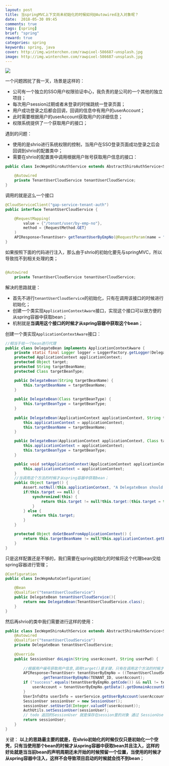 ```yaml
---
layout: post
title: 当springMVC上下文尚未初始化的时候如何@Autowired注入对象呢？
date:  2018-05-30 09:45
comments: true
tags: [spring]
brief: "spring"
reward: true
categories: spring
keywords: spring, java
cover: http://img.winterchen.com/rawpixel-586687-unsplash.jpg
image: http://img.winterchen.com/rawpixel-586687-unsplash.jpg
---
```


![](http://img.winterchen.com/rawpixel-586687-unsplash.jpg)

一个问题困扰了我一天，场景是这样的：

*  公司有一个独立的SSO用户权限验证中心，我负责的是公司的一个其他的独立项目；
*  每次用户session过期或者未登录的时候跳统一登录页面；
*  用户成功登录之后都会回调，回调的信息中有用户的userAccount；
*  此时需要根据用户的userAccount获取用户的详细信息；
*  权限系统提供了一个获取用户的接口；
<!-- more -->

遇到的问题：

*	使用的是shrio进行系统权限的控制，当用户在SSO登录页面成功登录之后会回调到shrio的配置类中；
*	需要在shrio的配置类中调用根据用户账号获取用户信息的接口：

```java
public class IecWepmShiroAuthService extends AbstractShiroAuthService<SessionUser> implements EnvironmentAware {

	@Autowired
    private TenantUserCloudService tenantUserCloudService;
}
```	

调用的就是这么一个接口

```java
@CloudServiceClient("gap-service-tenant-auth")
public interface TenantUserCloudService {

	@RequestMapping(
        value = {"/tenant/user/by-emp-no"},
        method = {RequestMethod.GET}
    )
    APIResponse<TenantUser> getTenantUserByEmpNo(@RequestParam(name = "tenantId",required = true) Integer var1, @RequestParam(name = "empNo",required = true) String var2);
}
```

如果按照下面的代码进行注入，那么由于shrio的初始化要先与springMVC，所以导致找不到相关处理的类；
```java

@Autowired
    private TenantUserCloudService tenantUserCloudService;
```

解决的思路就是：

* 首先不进行`tenantUserCloudService`的初始化，只有在调用该接口的时候进行初始化；
* 创建一个类实现`ApplicationContextAware`接口，实现这个接口可以很方便的从spring容器中获取bean；
* 机制就是**当调用这个接口的时候才从spring容器中获取这个bean**；

创建一个类实现`ApplicationContextAware`接口：

```java
//相当于给一个bean进行代理
public class DelegateBean implements ApplicationContextAware {
    private static final Logger logger = LoggerFactory.getLogger(DelegateBean.class);
    protected ApplicationContext applicationContext;
    protected Object target;
    protected String targetBeanName;
    protected Class targetBeanType;

    public DelegateBean(String targetBeanName) {
        this.targetBeanName = targetBeanName;
    }
	
    public DelegateBean(Class targetBeanType) {
        this.targetBeanType = targetBeanType;
    }
	
    public DelegateBean(ApplicationContext applicationContext, String targetBeanName) {
        this.applicationContext = applicationContext;
        this.targetBeanName = targetBeanName;
    }

    public DelegateBean(ApplicationContext applicationContext, Class targetBeanType) {
        this.applicationContext = applicationContext;
        this.targetBeanType = targetBeanType;
    }

    public void setApplicationContext(ApplicationContext applicationContext) throws BeansException {
        this.applicationContext = applicationContext;
    }
	//当调用这个方法的时候才从spring容器中获取bean；
    public Object target() {
        Assert.notNull(this.applicationContext, "A DelegateBean should be managed by ApplicationContext or pass ApplicationContext though constructor arg");
        if(this.target == null) {
            synchronized(this) {
                return this.target != null?this.target:(this.target = this.doGetBeanFromApplicationContext());
            }
        } else {
            return this.target;
        }
    }

    protected Object doGetBeanFromApplicationContext() {
        return this.targetBeanName != null?this.applicationContext.getBean(this.targetBeanName):(this.targetBeanType != null?this.applicationContext.getBean(this.targetBeanType):null);
    }
}
```

只是这样配置还是不够的，我们需要在spring初始化的时候将这个代理bean交给spring容器进行管理；

```java
@Configuration
public class IecWepmAutoConfiguration{

	@Bean
    @Qualifier("tenantUserCloudService")
    public DelegateBean tenantUserCloudService(){
        return new DelegateBean(TenantUserCloudService.class);
    }
}
```

然后再shrio的类中我们需要进行这样的使用：

```java
public class IecWepmShiroAuthService extends AbstractShiroAuthService<SessionUser> implements EnvironmentAware {
	@Autowired
    @Qualifier("tenantUserCloudService")
    private DelegateBean tenantUserCloudService;
	
	@Override
    public SessionUser doLogin(String userAccount, String userPwd) {
        
        //根据用户编号获取用户信息,调用target()是关键，只有在调用这个方法的时候才会从spring容器中获取信息
        APIResponse<TenantUser> tenantUserByEmpNo = ((TenantUserCloudService) tenantUserCloudService.target())
                .getTenantUserByEmpNo(TENANT_ID, userAccount);
        if ("success".equals(tenantUserByEmpNo.getCode()) && null != tenantUserByEmpNo.getData()){
            userAccount = tenantUserByEmpNo.getData().getDomainAccountList().get(0).getDomainAccount();
        }
        UserInfoDto userInfo = userService.getUserByAccount(userAccount);
        SessionUser sessionUser = new SessionUser();
        sessionUser.setUserId(Integer.valueOf(userAccount));
        AuthUtils.setSessionUser(sessionUser);
        // todo 返回的SessionUser 就是保存在session里的对象 通过 SessionUser sessionUser = (SessionUser) AuthUtils.getSessionUser(); 进行获取
        return sessionUser;
    }
}
```


关键： **以上的思路最主要的就是，在shrio初始化的时候仅仅只是初始化一个空壳，只有当使用那个bean的时候才从spring容器中获取bean并且注入，这样的好处就是当当前bean的声明周期还未开始的时候预留一个位置，当使用的时候才从spring容器中注入，这样不会导致项目启动的时候就会找不到bean**；






















































































